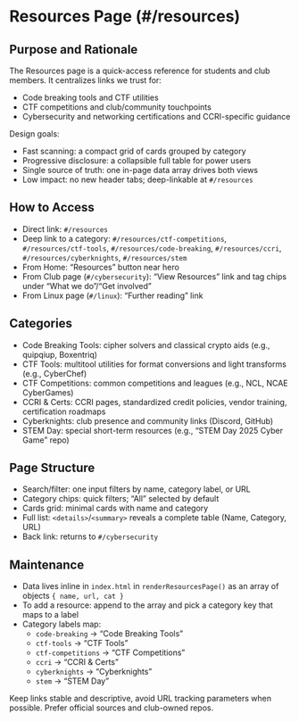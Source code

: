 # Resources Page (#/resources)

## Purpose and Rationale

The Resources page is a quick-access reference for students and club members. It centralizes links we trust for:

- Code breaking tools and CTF utilities
- CTF competitions and club/community touchpoints
- Cybersecurity and networking certifications and CCRI-specific guidance

Design goals:
- Fast scanning: a compact grid of cards grouped by category
- Progressive disclosure: a collapsible full table for power users
- Single source of truth: one in-page data array drives both views
- Low impact: no new header tabs; deep-linkable at `#/resources`

## How to Access

- Direct link: `#/resources`
- Deep link to a category: `#/resources/ctf-competitions`, `#/resources/ctf-tools`, `#/resources/code-breaking`, `#/resources/ccri`, `#/resources/cyberknights`, `#/resources/stem`
- From Home: “Resources” button near hero
- From Club page (`#/cybersecurity`): “View Resources” link and tag chips under “What we do”/“Get involved”
- From Linux page (`#/linux`): “Further reading” link

## Categories

- Code Breaking Tools: cipher solvers and classical crypto aids (e.g., quipqiup, Boxentriq)
- CTF Tools: multitool utilities for format conversions and light transforms (e.g., CyberChef)
- CTF Competitions: common competitions and leagues (e.g., NCL, NCAE CyberGames)
- CCRI & Certs: CCRI pages, standardized credit policies, vendor training, certification roadmaps
- Cyberknights: club presence and community links (Discord, GitHub)
- STEM Day: special short-term resources (e.g., “STEM Day 2025 Cyber Game” repo)

## Page Structure

- Search/filter: one input filters by name, category label, or URL
- Category chips: quick filters; “All” selected by default
- Cards grid: minimal cards with name and category
- Full list: `<details>`/`<summary>` reveals a complete table (Name, Category, URL)
- Back link: returns to `#/cybersecurity`

## Maintenance

- Data lives inline in `index.html` in `renderResourcesPage()` as an array of objects `{ name, url, cat }`
- To add a resource: append to the array and pick a category key that maps to a label
- Category labels map:
  - `code-breaking` → “Code Breaking Tools”
  - `ctf-tools` → “CTF Tools”
  - `ctf-competitions` → “CTF Competitions”
  - `ccri` → “CCRI & Certs”
  - `cyberknights` → “Cyberknights”
  - `stem` → “STEM Day”

Keep links stable and descriptive, avoid URL tracking parameters when possible. Prefer official sources and club-owned repos.

